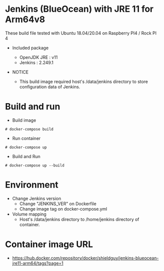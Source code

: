 # Jenkins (BlueOcean) with JRE 11 for Arm64v8

These build file tested with Ubuntu 18.04/20.04 on Raspberry PI4 / Rock PI 4 

- Included package
  - OpenJDK JRE : v11
  - Jenkins : 2.249.1

- NOTICE
  - This build image required host's /data/jenkins directory to store configuration data of Jenkins.

# Build and run

- Build image
```
# docker-compose build
```
- Run container
```
# docker-compose up
```
- Build and Run
```
# docker-compose up --build
```

# Environment

- Change Jenkins version
  - Change "JENKINS_VER" on Dockerfile
  - Change image tag on docker-compose.yml
- Volume mapping
  - Host's /data/jenkins directory to /home/jenkins directory of container.

# Container image URL

- https://hub.docker.com/repository/docker/shieldguy/jenkins-blueocean-jre11-arm64/tags?page=1
